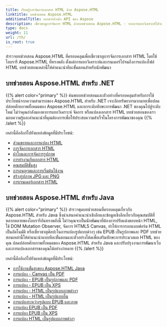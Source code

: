 ```yaml
---
title: เรียนรู้การจัดการเอกสาร HTML ด้วย Aspose.HTML
linktitle: บทช่วยสอน Aspose.HTML
additionalTitle: เอกสารอ้างอิง API ของ Aspose
description: เชี่ยวชาญการจัดการ HTML ด้วยบทช่วยสอน Aspose.HTML - จากการแยกวิเคราะห์ไปจนถึงการแปลง คำแนะนำทีละขั้นตอนสำหรับนักพัฒนา
type: docs
weight: 11
url: /th/
is_root: true
---
```


สำรวจบทช่วยสอน Aspose.HTML ที่ครอบคลุมเพื่อเชี่ยวชาญการจัดการเอกสาร HTML โดยใช้ไลบรารี Aspose.HTML ที่ทรงพลัง ตั้งแต่การแยกวิเคราะห์และเรนเดอร์ไปจนถึงการแปลงไฟล์ HTML บทช่วยสอนเหล่านี้ให้คำแนะนำทีละขั้นตอนสำหรับนักพัฒนา

## บทช่วยสอน Aspose.HTML สำหรับ .NET
{{% alert color="primary" %}}
ค้นพบบทช่วยสอนและตัวอย่างที่ครอบคลุมสำหรับการใช้ประโยชน์จากความสามารถของ Aspose.HTML สำหรับ .NET เจาะลึกทรัพยากรมากมายเพื่อปลดปล่อยศักยภาพทั้งหมดของ Aspose.HTML และยกระดับทักษะการพัฒนา .NET ของคุณไปสู่ระดับใหม่ ไม่ว่าคุณกำลังมองหาการแยกวิเคราะห์ จัดการ หรือแปลงเอกสาร HTML บทช่วยสอนของเรามอบความรู้และคำแนะนำที่คุณต้องการเพื่อให้ประสบความสำเร็จในโครงการพัฒนาของคุณ 
{{% /alert %}}

เหล่านี้คือลิงก์ไปยังแหล่งข้อมูลที่มีประโยชน์:
 
- [ส่วนขยายและการแปลง HTML](./net/html-extensions-and-conversions/)
- [การจัดการเอกสาร HTML](./net/html-document-manipulation/)
- [ผ้าใบและการจัดการรูปภาพ](./net/canvas-and-image-manipulation/)
- [การทำงานกับเอกสาร HTML](./net/working-with-html-documents/)
- [คุณสมบัติขั้นสูง](./net/advanced-features/)
- [การอนุญาตและการเริ่มต้นใช้งาน](./net/licensing-and-initialization/)
- [สร้างรูปภาพ JPG และ PNG](./net/generate-jpg-and-png-images/)
- [การเรนเดอร์เอกสาร HTML](./net/rendering-html-documents/)

## บทช่วยสอน Aspose.HTML สำหรับ Java
{{% alert color="primary" %}}
สำรวจชุดบทช่วยสอนที่ครอบคลุมเกี่ยวกับ Aspose.HTML สำหรับ Java ซึ่งนำเสนอคำแนะนำเชิงลึกและข้อมูลเชิงลึกเกี่ยวกับคุณสมบัติที่หลากหลายของไลบรารีอันทรงพลังนี้ ไม่ว่าคุณจะเป็นนักพัฒนาที่ต้องการปรับแต่งขอบหน้า HTML, ใช้ DOM Mutation Observer, จัดการ HTML5 Canvas, ทำให้การกรอกแบบฟอร์ม HTML เป็นอัตโนมัติ หรือเชี่ยวชาญศิลปะในการแปลงรูปแบบต่างๆ เช่น EPUB เป็นรูปภาพและ PDF บทช่วยสอนเหล่านี้ให้คำแนะนำแบบทีละขั้นตอนและตัวอย่างโค้ดเพื่อเสริมทักษะการประมวลผล HTML ของคุณ ปลดปล่อยศักยภาพทั้งหมดของ Aspose.HTML สำหรับ Java และปรับปรุงงานการพัฒนาเว็บและการแปลงเอกสารของคุณได้อย่างง่ายดาย 
{{% /alert %}}

เหล่านี้คือลิงก์ไปยังแหล่งข้อมูลที่มีประโยชน์:
 
- [การใช้งานขั้นสูงของ Aspose.HTML Java](./java/advanced-usage/)
- [การแปลง - Canvas เป็น PDF](./java/conversion-canvas-to-pdf/)
- [การแปลง - EPUB เป็นรูปภาพและ PDF](./java/conversion-epub-to-image-and-pdf/)
- [การแปลง - EPUB เป็น XPS](./java/conversion-epub-to-xps/)
- [การแปลง - HTML เป็นรูปแบบภาพต่างๆ](./java/conversion-html-to-various-image-formats/)
- [การแปลง - HTML เป็นรูปแบบอื่น](./java/conversion-html-to-other-formats/)
- [การแปลงระหว่างรูปแบบ EPUB และภาพ](./java/converting-between-epub-and-image-formats/)
- [การแปลง EPUB เป็น PDF](./java/converting-epub-to-pdf/)
- [การแปลง EPUB เป็น XPS](./java/converting-epub-to-xps/)
- [การแปลง HTML เป็นรูปแบบภาพต่างๆ](./java/converting-html-to-various-image-formats/)